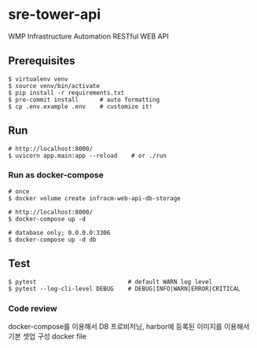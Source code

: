 # sre-tower-api

WMP Infrastructure Automation RESTful WEB API

## Prerequisites

    $ virtualenv venv
    $ source venv/bin/activate
    $ pip install -r requirements.txt
    $ pre-commit install      # auto formatting
    $ cp .env.example .env    # customize it!

## Run

    # http://localhost:8000/
    $ uvicorn app.main:app --reload    # or ./run

### Run as docker-compose

    # once
    $ docker volume create infracm-web-api-db-storage

    # http://localhost:8000/
    $ docker-compose up -d

    # database only; 0.0.0.0:3306
    $ docker-compose up -d db

## Test

    $ pytest                          # default WARN log level
    $ pytest --log-cli-level DEBUG    # DEBUG|INFO|WARN|ERROR|CRITICAL

### Code review
docker-compose를 이용해서 DB 프로비저닝, harbor에 등록된 이미지를 이용해서 기본 셋업 구성
docker file
